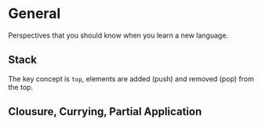 # General
Perspectives that you should know when you learn a new language.
## Stack
The key concept is `top`,  elements are added (push) and removed (pop) from the top.
## Clousure, Currying, Partial Application
